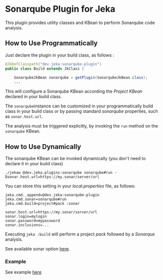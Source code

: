 # Sonarqube Plugin for Jeka

This plugin provides utility classes and KBean to perform Sonarqube code analysis.

## How to Use Programmatically

Just declare the plugin in your build class, as follows :

```java
@JkDefClasspath("dev.jeka:sonarqube-plugin")
public class Build extends JkClass {

    SonarqubeJkBean sonarqube = getPlugin(SonarqubeJkBean.class);
    ...
```
This will configure a Sonarqube KBean according the *Project KBean* declared in your build class.

The `sonarqube`instance can be customized in your programmatically build class in your build 
class or by passing standard *sonarqube* properties, such as `sonar.host.url`.

The analysis must be triggered explicitly, by invoking the `run` method on the `sonarqube` KBean.

## How to Use Dynamically

The sonarqube KBean can be invoked dynamically (you don't need to declare it in your build class)
```
./jekaw @dev.jeka.plugins:sonarqube sonarqube#run -Dsonar.host.url=https://my.sonar/server/url
```

You can store this setting in your *local.properties* file, as follows:
```properties
jeka.cmd._append=@dev.jeka:sonarqube-plugin
jeka.cmd.sonar=sonarqube#run
jeka.cmd.build=project#pack :sonar

sonar.host.url=https://my.sonar/server/url
sonar.login=mylogin
sonar.password=mypassword
sonar.inclusions=...
```
Executing `jeka :build` will perform a project *pack* followed by a *Sonarque* analysis.

See available sonar option [here](https://docs.sonarqube.org/latest/analysis/analysis-parameters/).

### Example

See example [here](../../samples/dev.jeka.samples.sonarqube)



